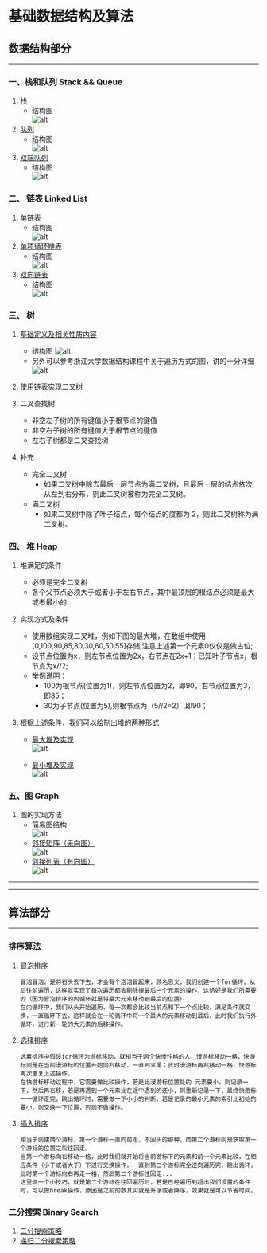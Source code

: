 # 基础数据结构及算法

## 数据结构部分

---

### 一、栈和队列 Stack && Queue

1. [栈](data_structure/栈.py)
    - 结构图   
    ![alt](data_structure/img/栈结构图.png)
2. [队列](data_structure/队列.py)
    - 结构图   
    ![alt](data_structure/img/队列结构图.png)
3. [双端队列](data_structure/双端队列.py)
    - 结构图   
    ![alt](data_structure/img/双端队列结构图.png)

### 二、 链表 Linked List

1. [单链表](data_structure/单链表.py)
    - 结构图   
    ![alt](data_structure/img/单链表结构图.png)
2. [单项循环链表](data_structure/单项循环链表.py)
    - 结构图   
    ![alt](data_structure/img/单项循环链表结构图.png)
3. [双向链表](data_structure/双向链表.py)
    - 结构图   
    ![alt](data_structure/img/双向链表结构图.png)

### 三、 树
1. [基础定义及相关性质内容](data_structure/doc/树.md)
    - 结构图
    ![alt](data_structure/img/树的遍历方式.png)
    - 另外可以参考浙江大学数据结构课程中关于遍历方式的图，讲的十分详细
    ![alt](data_structure/img/先中后序遍历的规则图.png)
2. [使用链表实现二叉树](data_structure/二叉树.py)   

3. 二叉查找树
    - 非空左子树的所有键值小于根节点的键值
    - 非空右子树的所有键值大于根节点的键值
    - 左右子树都是二叉查找树
4. 补充
    - 完全二叉树
        - 如果二叉树中除去最后一层节点为满二叉树，且最后一层的结点依次从左到右分布，则此二叉树被称为完全二叉树。
    - 满二叉树
        - 如果二叉树中除了叶子结点，每个结点的度都为 2，则此二叉树称为满二叉树。

### 四、 堆 Heap
1. 堆满足的条件
    - 必须是完全二叉树
    - 各个父节点必须大于或者小于左右节点，其中最顶层的根结点必须是最大或者最小的

2. 实现方式及条件
    - 使用数组实现二叉堆，例如下图的最大堆，在数组中使用[0,100,90,85,80,30,60,50,55]存储,注意上述第一个元素0仅仅是做占位;
    - 设节点位置为x，则左节点位置为2x，右节点在2x+1；已知叶子节点x，根节点为x//2;
    - 举例说明：
        - 100为根节点(位置为1)，则左节点位置为2，即90，右节点位置为3，即85；
        - 30为子节点(位置为5),则根节点为（5//2=2）,即90；

3. 根据上述条件，我们可以绘制出堆的两种形式   
   
    - [最大堆及实现](data_structure/最大堆.py)  
    ![alt](data_structure/img/最大堆.png)
       
    - [最小堆及实现](data_structure/最小堆.py)      
    ![alt](data_structure/img/最小堆.png)

### 五、图 Graph
1. 图的实现方法
    - 简易图结构   
        ![alt](data_structure/img/简单图结构.png)
    - [邻接矩阵（无向图）](data_structure/邻接矩阵实现无向图.py)   
        ![alt](data_structure/img/邻接矩阵实现.png)
    - [邻接列表（有向图）](data_structure/邻接列表实现有向图.py)   
        ![alt](data_structure/img/邻接列表实现.png)

<!-- ### 六、 哈希表 Hash Table

### 七、 数组 Array

### 八、 并查集 Union Find -->



----
----

## 算法部分

---

### 排序算法

1. [冒泡排序](algorithm/冒泡排序.py)
    ```
    冒泡冒泡，是将石头丢下去，才会有个泡泡冒起来，顾名思义，我们创建一个for循环，从后往前遍历，这样就实现了每次遍历都会剔除掉最后一个元素的操作，这恰好是我们所需要的（因为冒泡排序的内循环就是将最大元素移动到最后的位置）   
    在内循环中，我们从头开始遍历，每一次都会比较当前点和下一个点比较，满足条件就交换，一直循环下去，这样就会在一轮循环中将一个最大的元素移动到最后，此时我们执行外循环，进行新一轮的大元素的后移操作。
    ```

2. [选择排序](algorithm/选择排序.py)
    ```
    选着排序中假设for循环为游标移动，就相当于两个快慢性格的人，慢游标移动一格，快游标则是在当前漫游标的位置开始向右移动，一直到末尾；此时漫游标再右移动一格，快游标再次重复上述操作。
    在快游标移动过程中，它需要做比较操作，若是比漫游标位置处的 元素要小，则记录一下，然后再右移，若是再遇到一个元素比在途中遇到的还小，则重新记录一下，最终快游标一一循环走完，跳出循环时，需要做一下小小的判断，若是记录的最小元素的索引比初始的要小，则交换一下位置，否则不做操作。
    ```

3. [插入排序](algorithm/插入排序.py)
    ```
    相当于创建两个游标，第一个游标一直向前走，不回头的那种，而第二个游标则是获取第一个游标的位置之后往回走。   
    当第一个游标向右移动一格，此时我们就开始将当前游标下的元素和前一个元素比较，在相应条件（小于或者大于）下进行交换操作，一直到第二个游标完全逆向遍历完，跳出循环，此时第一个游标向右再走一格，然后第二个游标往回走...
    这里说一个小技巧，就是第二个游标在往回遍历时，若是已经遍历到超出我们设置的条件时，可以做break操作，原因是之前的数其实就是升序或者降序，效果就是可以节省时间。
    ```

### 二分搜索 Binary Search

1. [二分搜索策略](algorithm/BinarySearch.py)
2. [递归二分搜索策略](algorithm/RecursionBinarySearch.py)

<!-- ### 分治 Divide Conquer

### 宽度优先搜索 Breadth Frist Search

### 广度优先搜索 Depth First Search

### 回溯法 Backtracking

### 双指针 Two Pointers

### 动态规划 Dynamic Programming

### 扫描线 Sacn-line algorithm -->

